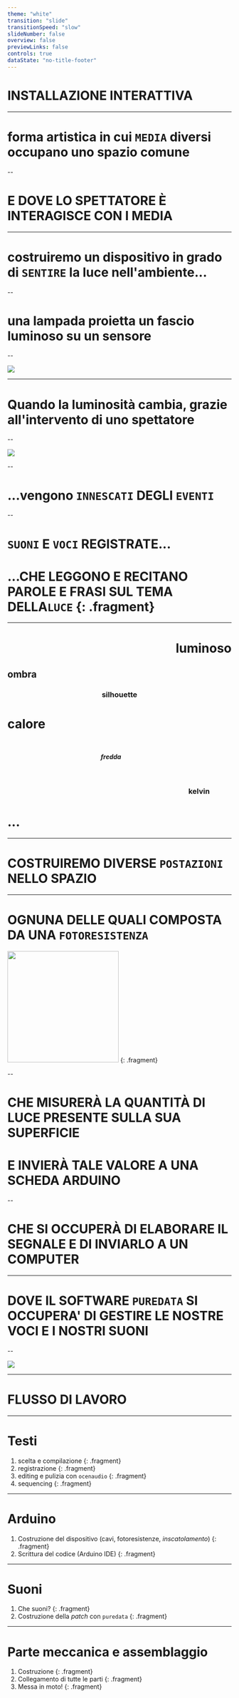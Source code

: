 ```yaml
---
theme: "white"
transition: "slide"
transitionSpeed: "slow"
slideNumber: false
overview: false
previewLinks: false
controls: true
dataState: "no-title-footer"
---
```


<style>
    .reveal h1 {
        font-size: 1.25em;
        color: #000000;
    }

    .reveal li {
        font-size: 0.8em;
    }

    .reveal code {
        background-color: #66b3ff;
        color: #000000;
        padding: 0.2em 0.25em 0.2em 0.25em;
    }

    .language-bash {
        background-color: #000000;
        color: #00ff00;
    }
</style>

# INSTALLAZIONE INTERATTIVA

---

# forma artistica in cui `MEDIA` diversi occupano uno spazio comune

--

# E DOVE LO SPETTATORE È INTERAGISCE CON I MEDIA

---

# costruiremo un dispositivo in grado di `SENTIRE` la luce nell'ambiente...

--

# una lampada proietta un fascio luminoso su un sensore

--

![](s_images/shadows1.svg)

---

# Quando la luminosità cambia, grazie all'intervento di uno spettatore

--

![](s_images/shadows2.svg)

--

# ...vengono `INNESCATI` DEGLI `EVENTI`

--

# `SUONI` E `VOCI` REGISTRATE...
# ...CHE LEGGONO E RECITANO PAROLE E FRASI SUL TEMA DELLA`LUCE` {: .fragment}

---

# <div style="text-align: right"> luminoso </div>
## <div style="text-align: left"> ombra </div>
### <div style="text-align: center"> silhouette </div>
# <div style="text-align: justify"> calore </div>
##### <div style="text-align: center; padding: 2em 3em 0.2em 0.25em;"> fredda </div>
### <div style="text-align: right; padding: 2em 3em 0.2em 0.25em;"> kelvin </div>
# <div style="text-align: left"> ... </div>

---

# COSTRUIREMO DIVERSE `POSTAZIONI` NELLO SPAZIO

---

# OGNUNA DELLE QUALI COMPOSTA DA UNA `FOTORESISTENZA`
<img src=s_images/fotoresistenza.jpg width=250 height=250 /> {: .fragment}

--

# CHE MISURERÀ LA QUANTITÀ DI LUCE PRESENTE SULLA SUA SUPERFICIE
# E INVIERÀ TALE VALORE A UNA SCHEDA ARDUINO

--

# CHE SI OCCUPERÀ DI ELABORARE IL SEGNALE E DI INVIARLO A UN COMPUTER

---

# DOVE IL SOFTWARE `PUREDATA` SI OCCUPERA' DI GESTIRE LE NOSTRE VOCI E I NOSTRI SUONI

--

<img src=s_images/tutto.svg />

---

# FLUSSO DI LAVORO

---

# Testi 
1. scelta e compilazione {: .fragment}
2. registrazione {: .fragment}
3. editing e pulizia con `ocenaudio` {: .fragment}
4. sequencing {: .fragment}

---

# Arduino
1. Costruzione del dispositivo (cavi, fotoresistenze, *inscatolamento*) {: .fragment}
2. Scrittura del codice (Arduino IDE) {: .fragment}

---

# Suoni
1. Che suoni? {: .fragment}
2. Costruzione della *patch* con `puredata` {: .fragment}

---

# Parte meccanica e assemblaggio
1. Costruzione {: .fragment} 
2. Collegamento di tutte le parti {: .fragment}
3. Messa in moto! {: .fragment}
